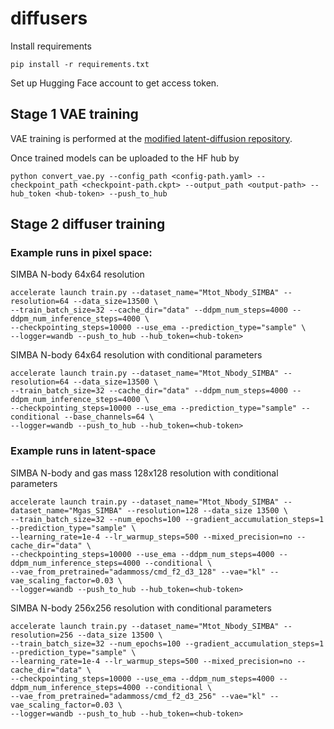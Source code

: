 # diffusers

Install requirements

```
pip install -r requirements.txt
```

Set up Hugging Face account to get access token.

## Stage 1 VAE training 

VAE training is performed at the  [modified latent-diffusion repository](https://github.com/adammoss/latent-diffusion).

Once trained models can be uploaded to the HF hub by 

```
python convert_vae.py --config_path <config-path.yaml> --checkpoint_path <checkpoint-path.ckpt> --output_path <output-path> --hub_token <hub-token> --push_to_hub
```

## Stage 2 diffuser training

### Example runs in pixel space: 

SIMBA N-body 64x64 resolution 

```
accelerate launch train.py --dataset_name="Mtot_Nbody_SIMBA" --resolution=64 --data_size=13500 \
--train_batch_size=32 --cache_dir="data" --ddpm_num_steps=4000 --ddpm_num_inference_steps=4000 \
--checkpointing_steps=10000 --use_ema --prediction_type="sample" \
--logger=wandb --push_to_hub --hub_token=<hub-token> 
```

SIMBA N-body 64x64 resolution with conditional parameters

```
accelerate launch train.py --dataset_name="Mtot_Nbody_SIMBA" --resolution=64 --data_size=13500 \
--train_batch_size=32 --cache_dir="data" --ddpm_num_steps=4000 --ddpm_num_inference_steps=4000 \
--checkpointing_steps=10000 --use_ema --prediction_type="sample" --conditional --base_channels=64 \
--logger=wandb --push_to_hub --hub_token=<hub-token>  
```

### Example runs in latent-space

SIMBA N-body and gas mass 128x128 resolution with conditional parameters

```
accelerate launch train.py --dataset_name="Mtot_Nbody_SIMBA" --dataset_name="Mgas_SIMBA" --resolution=128 --data_size 13500 \
--train_batch_size=32 --num_epochs=100 --gradient_accumulation_steps=1 --prediction_type="sample" \
--learning_rate=1e-4 --lr_warmup_steps=500 --mixed_precision=no --cache_dir="data" \
--checkpointing_steps=10000 --use_ema --ddpm_num_steps=4000 --ddpm_num_inference_steps=4000 --conditional \
--vae_from_pretrained="adammoss/cmd_f2_d3_128" --vae="kl" --vae_scaling_factor=0.03 \
--logger=wandb --push_to_hub --hub_token=<hub-token>
```

SIMBA N-body 256x256 resolution with conditional parameters

```
accelerate launch train.py --dataset_name="Mtot_Nbody_SIMBA" --resolution=256 --data_size 13500 \
--train_batch_size=32 --num_epochs=100 --gradient_accumulation_steps=1 --prediction_type="sample" \
--learning_rate=1e-4 --lr_warmup_steps=500 --mixed_precision=no --cache_dir="data" \
--checkpointing_steps=10000 --use_ema --ddpm_num_steps=4000 --ddpm_num_inference_steps=4000 --conditional \
--vae_from_pretrained="adammoss/cmd_f2_d3_256" --vae="kl" --vae_scaling_factor=0.03 \
--logger=wandb --push_to_hub --hub_token=<hub-token>
```
